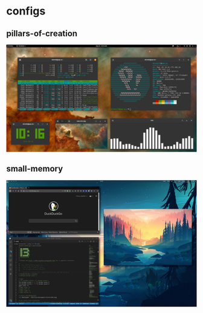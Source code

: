 # configs

## pillars-of-creation

![pillars-of-creation-demo](./pillars-of-creation/images/pillars-of-creation-demo.png)

## small-memory

![small-memory-demo](./small-memory/images/small-memory-demo.png)
